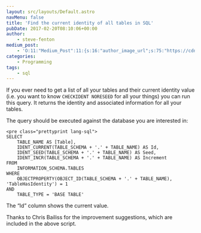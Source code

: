 ```yaml
---
layout: src/layouts/Default.astro
navMenu: false
title: 'Find the current identity of all tables in SQL'
pubDate: 2017-02-20T08:10:06+00:00
author:
    - steve-fenton
medium_post:
    - 'O:11:"Medium_Post":11:{s:16:"author_image_url";s:75:"https://cdn-images-1.medium.com/fit/c/400/400/1*eXkhfEuF41g5W_xnc_ydLA.jpeg";s:10:"author_url";s:38:"https://medium.com/@steve.fenton.co.uk";s:11:"byline_name";N;s:12:"byline_email";N;s:10:"cross_link";s:3:"yes";s:2:"id";s:12:"a97cc8c5b1a1";s:21:"follower_notification";s:3:"yes";s:7:"license";s:19:"all-rights-reserved";s:14:"publication_id";s:2:"-1";s:6:"status";s:5:"draft";s:3:"url";s:51:"https://medium.com/@steve.fenton.co.uk/a97cc8c5b1a1";}'
categories:
    - Programming
tags:
    - sql
---
```


If you ever need to get a list of all your tables and their current identity value (i.e. you want to know `CHECKIDENT NORESEED` for all your things) you can run this query. It returns the identity and associated information for all your tables.

The query should be executed against the database you are interested in:

```
<pre class="prettyprint lang-sql">
SELECT
    TABLE_NAME AS [Table],
    IDENT_CURRENT(TABLE_SCHEMA + '.' + TABLE_NAME) AS Id,
    IDENT_SEED(TABLE_SCHEMA + '.' + TABLE_NAME) AS Seed,
    IDENT_INCR(TABLE_SCHEMA + '.' + TABLE_NAME) AS Increment
FROM
    INFORMATION_SCHEMA.TABLES
WHERE
    OBJECTPROPERTY(OBJECT_ID(TABLE_SCHEMA + '.' + TABLE_NAME), 'TableHasIdentity') = 1
AND
    TABLE_TYPE = 'BASE TABLE'
```
The “Id” column shows the current value.

Thanks to Chris Bailiss for the improvement suggestions, which are included in the above script.